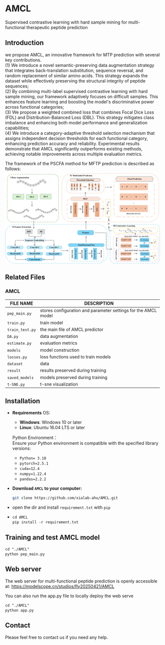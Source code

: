 # AMCL
Supervised contrastive learning with hard sample mining for multi-functional therapeutic peptide prediction
##  Introduction
we propose AMCL, an innovative framework for MTP prediction with several key contributions.  
(1) We introduce a novel semantic-preserving data augmentation strategy that integrates back-translation substitution, sequence reversal, and random replacement of similar amino acids. This strategy expands the dataset while effectively preserving the structural integrity of peptide sequences;   
(2) By combining multi-label supervised contrastive learning with hard sample mining, our framework adaptively focuses on difficult samples. This enhances feature learning and boosting the model's discriminative power across functional categories;  
(3) We propose a weighted combined loss that combines Focal Dice Loss (FDL) and Distribution-Balanced Loss (DBL). This strategy mitigates class imbalance and enhancing both model performance and generalization capabilities;  
(4) We introduce a category-adaptive threshold selection mechanism that assigns independent decision thresholds for each functional category, enhancing prediction accuracy and reliability. Experimental results demonstrate that AMCL significantly outperforms existing methods, achieving notable improvements across multiple evaluation metrics.  

The framework of the PSCFA method for MFTP prediction is described as follows:  
![](./figures/framework.jpg)
##  Related Files  
###   AMCL 
| FILE NAME       | DESCRIPTION                                                    |
|-----------------|----------------------------------------------------------------|
| `pep_main.py`   | stores configuration and parameter settings for the AMCL model |
| `train.py`      | train model                                                    |
| `train_test.py` | the main file of AMCL predictor                                |
| `DA.py`         | data augmentation                                              |
| `estimate.py`   | evaluation metrics                                             |
| `models`        | model construction                                             |
| `losses.py`     | loss functions used to train models                            |
| `dataset`       | data                                                           |
| `result`        | results preserved during training                              |
| `saved_models`  | models preserved during training                               |
| `t-SNE.py`      | t-sne visualization                                            |


## Installation
- **Requirements**
    OS:  
     - **Windows**: Windows 10 or later  
     - **Linux**: Ubuntu 16.04 LTS or later

    Python Environment：    
    Ensure your Python environment is compatible with the specified library versions:  
    - `Python= 3.10`
    - `pytorch=2.5.1`
    - `cuda=12.4`
    - `numpy=1.22.4`
    - `pandas=2.2.2`
- **Download `AMCL` to your computer:**
   ```bash
   git clone https://github.com/xialab-ahu/AMCL.git
   ```
- open the dir and install `requirement.txt` with `pip`
- 
  ```
  cd AMCL
  pip install -r requirement.txt
  ```
##  Training and test AMCL model  
   ```shell
   cd "./AMCL"
   python pep_main.py
```

## Web server
The web server for multi-functional peptide prediction is openly accessible at:
https://modelscope.cn/studios/fly20250421/AMCL

You can also run the app.py file to locally deploy the web serve
   ```shell
   cd "./AMCL"
   python app.py
```

##  Contact
Please feel free to contact us if you need any help.
